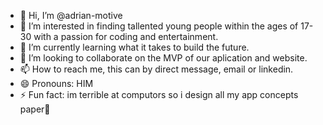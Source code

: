 - 👋 Hi, I’m @adrian-motive
- 👀 I’m interested in finding tallented young people within the ages of 17-30 with a passion for coding and entertainment.
- 🌱 I’m currently learning what it takes to build the future.
- 💞️ I’m looking to collaborate on the MVP of our aplication and website.
- 📫 How to reach me, this can by direct message, email or linkedin.
- 😄 Pronouns: HIM
- ⚡ Fun fact: im terrible at computors so i design all my app concepts paper🫠

<!---
adrian-motive/adrian-motive is a ✨ special ✨ repository because its `README.md` (this file) appears on your GitHub profile.
You can click the Preview link to take a look at your changes.
--->

